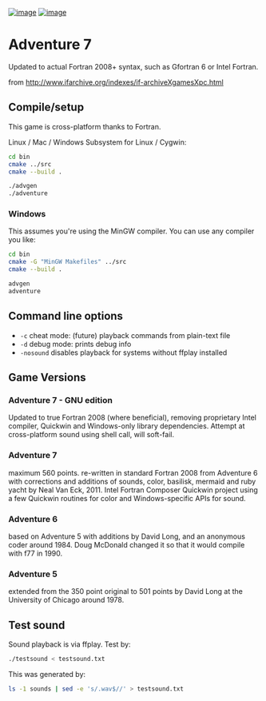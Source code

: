 [![image](https://travis-ci.org/scivision/Adventure7.svg?branch=master)](https://travis-ci.org/scivision/Adventure7)
[![image](https://ci.appveyor.com/api/projects/status/3gpcw8haer49tyts?svg=true)](https://ci.appveyor.com/project/scivision/adventure7)

# Adventure 7

Updated to actual Fortran 2008+ syntax, such as Gfortran 6 or Intel Fortran.

from <http://www.ifarchive.org/indexes/if-archiveXgamesXpc.html>

## Compile/setup

This game is cross-platform thanks to Fortran.

Linux / Mac / Windows Subsystem for Linux / Cygwin:
```sh
cd bin
cmake ../src
cmake --build .

./advgen
./adventure
```

### Windows

This assumes you're using the MinGW compiler. 
You can use any compiler
you like:
```sh
cd bin
cmake -G "MinGW Makefiles" ../src
cmake --build .

advgen
adventure
```

## Command line options

* `-c` cheat mode: (future) playback commands from plain-text file 
* `-d` debug mode: prints debug info 
* `-nosound` disables playback for systems without ffplay installed

## Game Versions

### Adventure 7 - GNU edition

Updated to true Fortran 2008 (where beneficial), removing proprietary
Intel compiler, Quickwin and Windows-only library dependencies. Attempt
at cross-platform sound using shell call, will soft-fail.

### Adventure 7

maximum 560 points. re-written in standard Fortran 2008 from Adventure 6
with corrections and additions of sounds, color, basilisk, mermaid and
ruby yacht by Neal Van Eck, 2011. Intel Fortran Composer Quickwin
project using a few Quickwin routines for color and Windows-specific
APIs for sound.

### Adventure 6

based on Adventure 5 with additions by David Long, and an anonymous
coder around 1984. Doug McDonald changed it so that it would compile
with f77 in 1990.

### Adventure 5

extended from the 350 point original to 501 points by David Long at the
University of Chicago around 1978.

## Test sound

Sound playback is via ffplay. Test by:
```sh
./testsound < testsound.txt
```

This was generated by:
```sh
ls -1 sounds | sed -e 's/.wav$//' > testsound.txt
```
